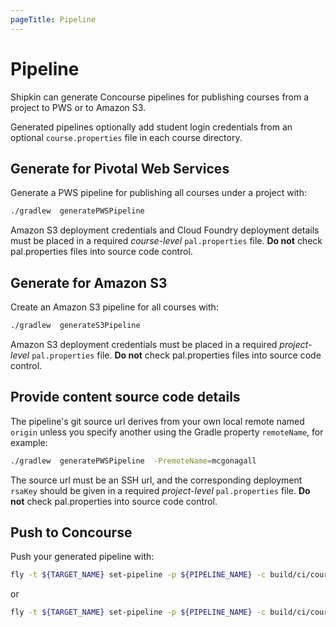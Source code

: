 ```yaml
---
pageTitle: Pipeline
---
```


# Pipeline

Shipkin can generate Concourse pipelines for publishing courses from a
project to PWS or to Amazon S3.

Generated pipelines optionally add student login credentials from an
optional `course.properties` file in each course directory.

## Generate for Pivotal Web Services

Generate a PWS pipeline for publishing all courses under a project with:

```bash
./gradlew  generatePWSPipeline
```

Amazon S3 deployment credentials and Cloud Foundry deployment details
must be placed in a required _course-level_ `pal.properties` file.
**Do not** check pal.properties files into source code control.


## Generate for Amazon S3

Create an Amazon S3 pipeline for all courses with:

```bash
./gradlew  generateS3Pipeline
```

Amazon S3 deployment credentials must be placed in a required
_project-level_ `pal.properties` file.
**Do not** check pal.properties files into source code control.


## Provide content source code details

The pipeline's git source url derives from your own local remote named
`origin` unless you specify another using the Gradle property
`remoteName`, for example:

```bash
./gradlew  generatePWSPipeline  -PremoteName=mcgonagall
```

The source url must be an SSH url, and the corresponding deployment
`rsaKey` should be given in a required _project-level_ `pal.properties`
file.
**Do not** check pal.properties into source code control.


## Push to Concourse

Push your generated pipeline with:

```bash
fly -t ${TARGET_NAME} set-pipeline -p ${PIPELINE_NAME} -c build/ci/courses-pws-pipeline.yml
```
or

```bash
fly -t ${TARGET_NAME} set-pipeline -p ${PIPELINE_NAME} -c build/ci/courses-s3-pipeline.yml
```
